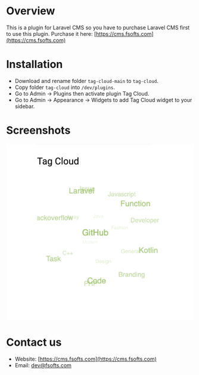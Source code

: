 # Overview
This is a plugin for Laravel CMS so you have to purchase Laravel CMS first to use this plugin.
Purchase it here: [https://cms.fsofts.com](https://cms.fsofts.com)

# Installation
- Download and rename folder `tag-cloud-main` to `tag-cloud`.
- Copy folder `tag-cloud` into `/dev/plugins`.
- Go to Admin -> Plugins then activate plugin Tag Cloud.
- Go to Admin -> Appearance -> Widgets to add Tag Cloud widget to your sidebar.

# Screenshots

![Screenshot](https://raw.githubusercontent.com/sangnguyenplus/tag-cloud/main/public/images/screenshot.png)

# Contact us
- Website: [https://cms.fsofts.com](https://cms.fsofts.com)
- Email: [dev@fsofts.com](mailto:dev@fsofts.com)
